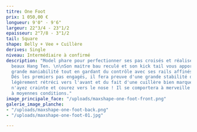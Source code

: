 ```yaml
---
titre: One Foot
prix: 1 050,00 €
longueur: 9'0" - 9'6"
largeur: 22"3/4 - 23"1/2
epaisseur: 2"7/8 - 3"1/2
tail: Square
shape: Belly + Vee + Cuillère
derives: Single
niveau: Intermédiaire à confirmé
description: "Model phare pour perfectionner ses pas croisés et réaliser vos plus
  beaux Hang Ten. \n\nSon maitre bau reculé et son kick tail vous apporteront une
  grande maniabilité tout en gardant du contrôle avec ses rails affinés aux extrémités.
  Dés les premiers pas engagés, il fera preuve d'une grande stabilité due à un outline
  légèrement rétréci vers l'avant et du fait d'une cuillère bien marquée.\n\nAlors
  n'ayez crainte et courez vers le nose ! Il se comportera à merveille dans de petites
  à moyennes conditions."
image_principale_face: "/uploads/maxshape-one-foot-front.png"
galerie_image_planche:
- "/uploads/maxshape-one-foot-back.png"
- "/uploads/maxshape-one-foot-01.jpg"

---
```

